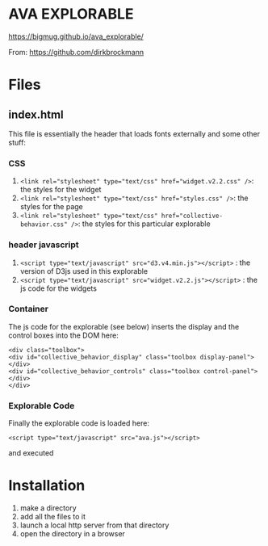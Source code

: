 # AVA EXPLORABLE

https://bigmug.github.io/ava_explorable/    

From: https://github.com/dirkbrockmann    
# Files

## index.html

This file is essentially the header that loads fonts externally and some other stuff:

### CSS

1. `<link rel="stylesheet" type="text/css" href="widget.v2.2.css" />`: the styles for the widget
2. `<link rel="stylesheet" type="text/css" href="styles.css" />`: the styles for the page
3. `<link rel="stylesheet" type="text/css" href="collective-behavior.css" />`: the styles for this particular explorable

### header javascript

1.  `<script type="text/javascript" src="d3.v4.min.js"></script>` : the version of D3js used in this explorable
2.  `<script type="text/javascript" src="widget.v2.2.js"></script>` : the js code for the widgets

### Container

The js code for the explorable (see below) inserts the display and the control boxes into the DOM here:

```
<div class="toolbox">
<div id="collective_behavior_display" class="toolbox display-panel"></div>
<div id="collective_behavior_controls" class="toolbox control-panel"></div>
</div>
```

### Explorable Code

Finally the explorable code is loaded here:

```
<script type="text/javascript" src="ava.js"></script>
```

and executed

# Installation

1. make a directory
2. add all the files to it
3. launch a local http server from that directory
4. open the directory in a browser
